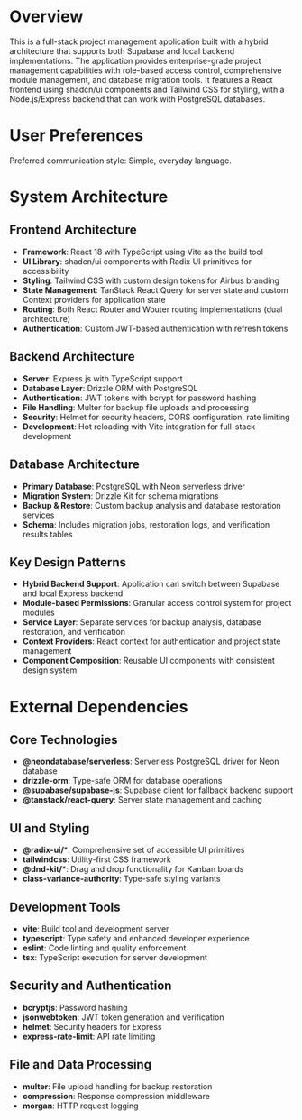 # Overview

This is a full-stack project management application built with a hybrid architecture that supports both Supabase and local backend implementations. The application provides enterprise-grade project management capabilities with role-based access control, comprehensive module management, and database migration tools. It features a React frontend using shadcn/ui components and Tailwind CSS for styling, with a Node.js/Express backend that can work with PostgreSQL databases.

# User Preferences

Preferred communication style: Simple, everyday language.

# System Architecture

## Frontend Architecture
- **Framework**: React 18 with TypeScript using Vite as the build tool
- **UI Library**: shadcn/ui components with Radix UI primitives for accessibility
- **Styling**: Tailwind CSS with custom design tokens for Airbus branding
- **State Management**: TanStack React Query for server state and custom Context providers for application state
- **Routing**: Both React Router and Wouter routing implementations (dual architecture)
- **Authentication**: Custom JWT-based authentication with refresh tokens

## Backend Architecture
- **Server**: Express.js with TypeScript support
- **Database Layer**: Drizzle ORM with PostgreSQL
- **Authentication**: JWT tokens with bcrypt for password hashing
- **File Handling**: Multer for backup file uploads and processing
- **Security**: Helmet for security headers, CORS configuration, rate limiting
- **Development**: Hot reloading with Vite integration for full-stack development

## Database Architecture
- **Primary Database**: PostgreSQL with Neon serverless driver
- **Migration System**: Drizzle Kit for schema migrations
- **Backup & Restore**: Custom backup analysis and database restoration services
- **Schema**: Includes migration jobs, restoration logs, and verification results tables

## Key Design Patterns
- **Hybrid Backend Support**: Application can switch between Supabase and local Express backend
- **Module-based Permissions**: Granular access control system for project modules
- **Service Layer**: Separate services for backup analysis, database restoration, and verification
- **Context Providers**: React context for authentication and project state management
- **Component Composition**: Reusable UI components with consistent design system

# External Dependencies

## Core Technologies
- **@neondatabase/serverless**: Serverless PostgreSQL driver for Neon database
- **drizzle-orm**: Type-safe ORM for database operations
- **@supabase/supabase-js**: Supabase client for fallback backend support
- **@tanstack/react-query**: Server state management and caching

## UI and Styling
- **@radix-ui/***: Comprehensive set of accessible UI primitives
- **tailwindcss**: Utility-first CSS framework
- **@dnd-kit/***: Drag and drop functionality for Kanban boards
- **class-variance-authority**: Type-safe styling variants

## Development Tools
- **vite**: Build tool and development server
- **typescript**: Type safety and enhanced developer experience
- **eslint**: Code linting and quality enforcement
- **tsx**: TypeScript execution for server development

## Security and Authentication
- **bcryptjs**: Password hashing
- **jsonwebtoken**: JWT token generation and verification
- **helmet**: Security headers for Express
- **express-rate-limit**: API rate limiting

## File and Data Processing
- **multer**: File upload handling for backup restoration
- **compression**: Response compression middleware
- **morgan**: HTTP request logging